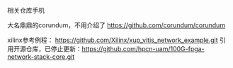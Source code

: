
相关仓库手机

大名鼎鼎的corundum，不用介绍了
https://github.com/corundum/corundum

xilinx参考例程：
https://github.com/Xilinx/xup_vitis_network_example.git
引用开源仓库，已停止更新：https://github.com/hpcn-uam/100G-fpga-network-stack-core.git
